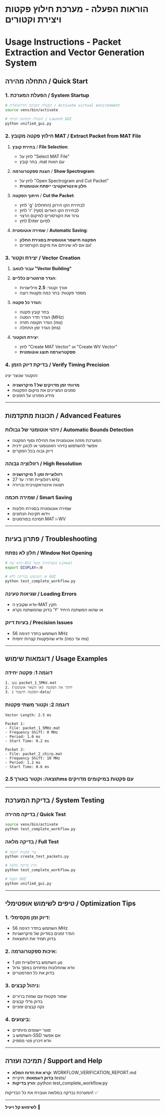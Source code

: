 # הוראות הפעלה - מערכת חילוץ פקטות ויצירת וקטורים
# Usage Instructions - Packet Extraction and Vector Generation System

## התחלה מהירה / Quick Start

### 1. הפעלת המערכת / System Startup

```bash
# הפעלת הסביבה הווירטואלית / Activate virtual environment
source venv/bin/activate

# הפעלת הממשק הגרפי / Launch GUI
python unified_gui.py
```

### 2. חילוץ פקטה מקובץ MAT / Extract Packet from MAT File

1. **בחירת קובץ** / **File Selection**:
   - לחץ על "Select MAT File"
   - בחר קובץ .mat עם האות

2. **הצגת ספקטרוגרמה** / **Show Spectrogram**:
   - לחץ על "Open Spectrogram and Cut Packet"
   - **חלון אינטראקטיבי ייפתח אוטומטית**

3. **חיתוך הפקטה** / **Cut the Packet**:
   - לחץ 'g' לבחירת הקו הירוק (התחלה)
   - לחץ 'r' לבחירת הקו האדום (סוף)
   - גרור את הקורסורים למיקום הרצוי
   - לחץ Enter לסיום

4. **שמירה אוטומטית** / **Automatic Saving**:
   - **הפקטה תישמר אוטומטית בסגירת החלון**
   - גם אם לא שיניתם את מיקום הקורסורים!

### 3. יצירת וקטור / Vector Creation

1. **עבור לטאב "Vector Building"**
2. **הגדר פרמטרים כלליים**:
   - אורך וקטור: **2.5** מילישניות
   - מספר פקטות: בחר כמה פקטות רוצה

3. **הגדר כל פקטה**:
   - בחר קובץ פקטה
   - הגדר תדר הסטה (MHz)
   - הגדר תקופה חזרה (ms)
   - הגדר זמן התחלה (ms)

4. **יצירת הוקטור**:
   - לחץ "Create MAT Vector" או "Create WV Vector"
   - **ספקטרוגרמה תוצג אוטומטית**

### 4. בדיקת דיוק הזמן / Verify Timing Precision

הוקטור שנוצר יציג:
- **מרווחי זמן מדויקים של 1 מיקרושניה**
- סמנים המציינים את מיקום הפקטות
- מידע מפורט על הזמנים

---

## תכונות מתקדמות / Advanced Features

### זיהוי אוטומטי של גבולות / Automatic Bounds Detection
- המערכת מזהה אוטומטית את תחילת וסוף הפקטה
- אפשר להשתמש בזיהוי האוטומטי או לכוונן ידנית
- דיוק גבוה בכל המקרים

### רזולוציה גבוהה / High Resolution
- **רזולוציית זמן: 1 מיקרושניה**
- רזולוציית תדר: עד 27 kHz
- תצוגה אינטראקטיבית וברורה

### שמירה חכמה / Smart Saving
- שמירה אוטומטית בסגירת חלונות
- וידוא תקינות הנתונים
- תמיכה בפורמטים MAT ו-WV

---

## פתרון בעיות / Troubleshooting

### חלון לא נפתח / Window Not Opening
```bash
# וודא שה-X11 פועל (במערכות Linux)
export DISPLAY=:0

# או השתמש בבדיקה ללא GUI
python test_complete_workflow.py
```

### שגיאות טעינה / Loading Errors
- וודא שקובץ ה-MAT תקין
- בדוק שהמשתנה נקרא 'Y' או שהוא המשתנה היחיד

### בעיות דיוק / Precision Issues
- השתמש בתדר דגימה 56 MHz
- וודא שהפקטות קצרות יחסית (עד כמה ms)

---

## דוגמאות שימוש / Usage Examples

### דוגמה 1: פקטה יחידה
```
1. טען packet_1_5MHz.mat
2. חתוך את הפקטה (או השאר אוטומטי)
3. הפקטה תישמר ב-data/
```

### דוגמה 2: וקטור משתי פקטות
```
Vector Length: 2.5 ms

Packet 1:
- File: packet_1_5MHz.mat
- Frequency Shift: 0 MHz
- Period: 1.0 ms
- Start Time: 0.2 ms

Packet 2:
- File: packet_2_chirp.mat  
- Frequency Shift: 10 MHz
- Period: 1.2 ms
- Start Time: 0.6 ms
```

### תוצאה: וקטור באורך 2.5ms עם פקטות במיקומים מדויקים

---

## בדיקת המערכת / System Testing

### בדיקה מהירה / Quick Test
```bash
source venv/bin/activate
python test_complete_workflow.py
```

### בדיקה מלאה / Full Test
```bash
# צור פקטות דוגמה
python create_test_packets.py

# הרץ בדיקה מלאה
python test_complete_workflow.py

# הפעל GUI
python unified_gui.py
```

---

## טיפים לשימוש אופטימלי / Optimization Tips

### 1. **דיוק זמן מקסימלי**:
   - השתמש בתדר דגימה 56 MHz
   - הגדר זמנים במדיוק של מיקרושניות
   - בדוק תמיד את התוצאות

### 2. **איכות ספקטרוגרמה**:
   - השתמש ברזולוציית זמן 1 μs
   - וודא שהחלונות נפתחים במסך גדול
   - בדוק את כל הפרמטרים

### 3. **ניהול קבצים**:
   - שמור פקטות עם שמות ברורים
   - בדוק גדלי קבצים
   - נקה קבצים זמניים

### 4. **ביצועים**:
   - סגור יישומים מיותרים
   - השתמש ב-SSD אם אפשר
   - וודא זיכרון פנוי מספיק

---

## תמיכה ועזרה / Support and Help

- **קרא את הדוח המלא**: WORKFLOW_VERIFICATION_REPORT.md
- **בדוק דוגמאות**: תיקיית tests/
- **הרץ בדיקות**: python test_complete_workflow.py

המערכת נבדקה במלואה ועוברת את כל הבדיקות! ✅

---

**לשימוש קל ויעיל** 🚀